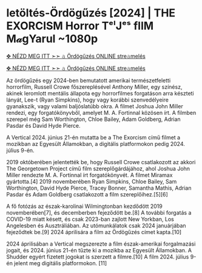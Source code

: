 # letöltés-Ördögűzés [2024] | THE EXORCISM Horror TᵉˡJᵉˢ fIlM M𝒶gYarul ~1080p


[✥ NÉZD MEG ITT ➣➣ 𝚊 Ördögűzés ONLINE stre𝚊melés](https://filmhd.cloud/movie/646683/the-exorcism.html?GITCUP)

[✥ NÉZD MEG ITT ➣➣ 𝚊 Ördögűzés ONLINE stre𝚊melés](https://filmhd.cloud/movie/646683/the-exorcism.html?GITCUP)

Az ördögűzés egy 2024-ben bemutatott amerikai természetfeletti horrorfilm, Russell Crowe főszereplésével Anthony Miller, egy színész, akinek leromlott mentális állapota egy horrorfilmes forgatáson arra készteti lányát, Lee-t (Ryan Simpkins), hogy vagy korábbi szenvedélyeire gyanakszik, vagy valami baljóslatúbb okra. A filmet Joshua John Miller rendezi, egy forgatókönyvből, amelyet M. A. Fortinnal közösen írt. A filmben szerepel még Sam Worthington, Chloe Bailey, Adam Goldberg, Adrian Pasdar és David Hyde Pierce.

A Vertical 2024. június 21-én mutatta be a The Exorcism című filmet a mozikban az Egyesült Államokban, a digitális platformokon pedig 2024. július 9-én.

2019 októberében jelentették be, hogy Russell Crowe csatlakozott az akkori The Georgetown Project című film szereplőgárdájához, ahol Joshua John Miller rendezte M. A. Fortinnal írt forgatókönyvét. A filmet Miramax gyártotta.[4] 2019 novemberében Ryan Simpkins, Chloe Bailey, Sam Worthington, David Hyde Pierce, Tracey Bonner, Samantha Mathis, Adrian Pasdar és Adam Goldberg csatlakozott a film szereplőihez.[5][6]

A fő fotózás az észak-karolinai Wilmingtonban kezdődött 2019 novemberében[7], és decemberben fejeződött be.[8] A további forgatás a COVID-19 miatt késett, és csak 2023-ban zajlott New Yorkban, Los Angelesben és Ausztráliában. Az utómunkálatok csak 2024 januárjában fejeződtek be.[9] 2024 áprilisára a film az Ördögűzés címet kapta.[10]

2024 áprilisában a Vertical megszerezte a film észak-amerikai forgalmazási jogait, és 2024. június 21-én tűzte ki a mozikba az Egyesült Államokban. A Shudder egyért fizetett jogokat is szerzett a filmre.[10] A film 2024. július 9-én jelent meg digitális platformokon. [11]

